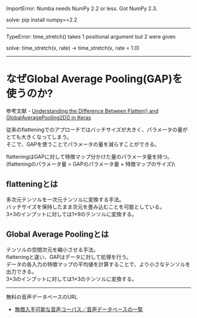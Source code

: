ImportError: Numba needs NumPy 2.2 or less. Got NumPy 2.3.

solve: pip install numpy==2.2

---

TypeError: time_stretch() takes 1 positional argument but 2 were given

solve: time_stretch(x, rate) -> time_stretch(x, rate = 1.0)

---

# なぜGlobal Average Pooling(GAP)を使うのか?

参考文献 - [Understanding the Difference Between Flatten() and GlobalAveragePooling2D() in Keras](https://saturncloud.io/blog/understanding-the-difference-between-flatten-and-globalaveragepooling2d-in-keras/)

従来のflatteningでのアプローチではバッチサイズが大きく、パラメータの量がとても大きくなってしまう。\
そこで、GAPを使うことでパラメータの量を減らすことができる。

flatteningはGAPに対して特徴マップ分かけた量のパラメータ量を持つ。(flatteningのパラメータ量 = GAPのパラメータ量 × 特徴マップのサイズ)\

## flatteningとは
多次元テンソルを一次元テンソルに変換する手法。\
バッチサイズを保持したまま次元を畳み込むことを可能としている。\
3×3のインプットに対しては1×9のテンソルに変換する。

## Global Average Poolingとは
テンソルの空間次元を縮小させる手法。\
flatteningと違い、GAPはデータに対して処理を行う。\
データの各入力の特徴マップの平均値を計算することで、より小さなテンソルを出力できる。\
3×3のインプットに対しては1×3のテンソルに変換する。

---

無料の音声データベースのURL
- [無償入手可能な音声コーパス／音声データベースの一覧](https://qiita.com/nakakq/items/74fea8b55d08032d25f9)